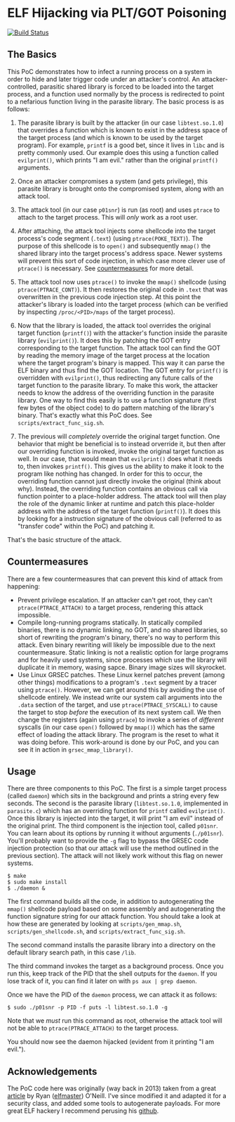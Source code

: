 # ELF Hijacking via PLT/GOT Poisoning
[![Build Status](https://travis-ci.org/khale/elf-hijack.svg?branch=master)](https://travis-ci.org/khale/elf-hijack)

## The Basics
This PoC demonstrates how to infect a running process on a system in order to
hide and later trigger code under an attacker's control. An attacker-controlled, parasitic
shared library is forced to be loaded into the target process, and a function
used normally by the process is redirected to point to a nefarious function living
in the parasite library. The basic
process is as follows:

1. The parasite library is built by the attacker (in our case `libtest.so.1.0`) that overrides a function which
is known to exist in the address space of the target process (and which
is known to be used by the target program). For example, `printf` is a good
bet, since it lives in `libc` and is pretty commonly used. Our example does
this using a function called `evilprint()`, which prints "I am evil." rather
than the original `printf()` arguments.

2. Once an attacker compromises a system (and gets privilege), this
parasite library is brought onto the compromised system, along with an attack tool.

3. The attack tool (in our case `p01snr`) is run (as root) and uses 
`ptrace` to attach to the target process. This will *only* work 
as a root user. 

4. After attaching, the attack tool injects some shellcode into the target process's
code segment (`.text`) (using `ptrace(POKE_TEXT)`). The purpose of this shellcode is
to `open()` and subsequently `mmap()` the shared library into the target process's
address space. Newer systems will prevent this sort of code injection, in which case more
clever use of `ptrace()` is necessary. See [countermeasures](#countermeasures) for
more detail.

5. The attack tool now uses `ptrace()` to invoke the `mmap()` shellcode (using
`ptrace(PTRACE_CONT)`). It then restores the original code in `.text` that
was overwritten in the previous code injection step. At this point the
attacker's library is loaded into the target process (which can be verified
by inspecting `/proc/<PID>/maps` of the target process). 

6. Now that the library is loaded,  the attack tool overrides the original
target function (`printf()`) with the attacker's function inside the parasite library
(`evilprint()`). It does this by patching the GOT entry corresponding to the
target function.  The attack tool can find the GOT by reading the memory image
of the target process at the location where the target program's binary is
mapped. This way it can parse the ELF binary and thus find the GOT location.
The GOT entry for `printf()` is overridden with `evilprint()`, thus redirecting
any future calls of the target function to the parasite library. To make this work, the attacker
needs to know the address of the overriding function in the parasite library. One way to
find this easily is to use a function signature (first few bytes of the object
code) to do pattern matching of the library's binary. That's exactly what this
PoC does. See `scripts/extract_func_sig.sh`.

7. The previous will *completely* override the original target function. One
behavior that might be beneficial is to instead orverride it, but then after our
overriding function is invoked, invoke the original target function as well. In our
case, that would mean that `evilprint()` does what it needs to, then invokes
`printf()`.  This gives us the ability to make it look to the program like
nothing has changed. In order for this to occur, the overriding function cannot
just directly invoke the original (think about why). Instead, the overriding function contains
an obvious call via function pointer to a place-holder address. The attack tool
will then play the role of the dynamic linker at runtime and patch this place-holder
address with the address of the target function (`printf()`). It does this by
looking for a instruction signature of the obvious call (referred to as
"transfer code" within the PoC) and patching it.

That's the basic structure of the attack. 

## Countermeasures

There are a few countermeasures that can prevent this kind of attack from happening:

* Prevent privilege escalation. If an attacker can't get root, they can't `ptrace(PTRACE_ATTACH)` to a target process, rendering this attack impossible.
* Compile long-running programs statically. In statically compiled binaries, there is no dynamic linking, no GOT, and no shared libraries, so short of rewriting the program's binary, there's no way to perform this attack. Even binary rewriting will likely be impossible due to the next countermeasure. Static linking is not a realistic option for large programs and for heavily used systems, since processes which use the library will duplicate it in memory, wasing sapce. Binary image sizes will skyrocket.
* Use Linux GRSEC patches. These Linux kernel patches prevent (among other things)
modifications to a program's `.text` segment by a tracer using `ptrace()`. However,
we can get around this by avoiding the use of shellcode entirely. We instead
write our system call arguments into the `.data` section of the target, and use
`ptrace(PTRACE_SYSCALL)` to cause the target to stop *before* the execution of
its next system call. We then change the registers (again using `ptrace`) 
to invoke a series of *different* syscalls (in our case `open()` followed by `mmap()`)
which has the same effect of loading the attack library. The program is the reset
to what it was doing before. This work-around is done by our PoC, and you can see
it in action in `grsec_mmap_library()`. 



## Usage

There are three components to this PoC. The first is a simple target process
(called `daemon`) which sits in the background and prints a string every few
seconds. The second is the parasite library (`libtest.so.1.0`, implemented in
`parasite.c`) which has an overriding function for `printf` called
`evilprint()`. Once this library is injected into the target, it will print "I
am evil" instead of the original print. The third component is the injection
tool, called `p01snr`. You can learn about its options by running it without
arguments (`./p01snr`). You'll probably want to provide the `-g` flag to
bypass the GRSEC code injection protection (so that our attack will use
the method outlined in the previous section). The attack will not likely
work without this flag on newer systems.


```
$ make
$ sudo make install
$ ./daemon & 
```

The first command builds all the code, in addition to autogenerating the
`mmap()` shellcode payload based on some assembly and autogenerating 
the function signature string for our attack function. You should
take a look at how these are generated by looking at `scripts/gen_mmap.sh`, 
`scripts/gen_shellcode.sh`, and `scripts/extract_func_sig.sh`.

The second command installs the parasite library into a directory 
on the default library search path, in this case `/lib`. 

The third command invokes the target as a background process. Once you run
this, keep track of the PID that the shell outputs for the `daemon`. If you lose
track of it, you can find it later on with `ps aux | grep daemon`. 

Once we have the PID of the `daemon` process, we can attack it as follows:

```
$ sudo ./p01snr -p PID -f puts -l libtest.so.1.0 -g
```

Note that we *must* run this command as root, otherwise the attack tool
will not be able to `ptrace(PTRACE_ATTACH)` to the target process. 

You should now see the daemon hijacked (evident from it printing "I am evil.").

## Acknowledgements
The PoC code here was originally (way back in 2013) taken from a great [article](https://vxjes.us/papers/Neill%20'Modern%20Day%20ELF%20Runtime%20infection%20via%20GOT%20poisoning.html#c11) by Ryan ([elfmaster](https://twitter.com/ryan_elfmaster)) O'Neill. I've since modified it and adapted it for a security class, and added some tools to autogenerate payloads. For more great ELF hackery I recommend perusing his [github](https://github.com/elfmaster).
